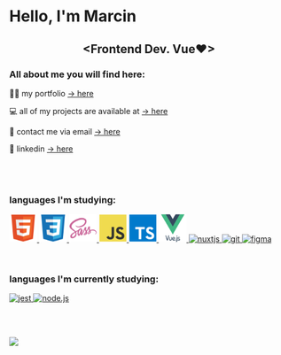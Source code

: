 <h1 align="left">Hello, I'm Marcin</h1>
<h2 align="center">&lt;Frontend Dev. Vue❤&gt;</h3>
<h3 align="left">All about me you will find here:</h2>

🙋‍♂️ my portfolio <a href="https://marcinbergerdev.netlify.app" target="blank"> → here</a>

💻 all of my projects are available at <a href="https://marcinbergerdev.netlify.app/#/projects" target="blank"> → here</a>

📩 contact me via email <a href="https://marcinbergerdev.netlify.app/#/contact" target="blank"> → here</a>

📩 linkedin <a href="https://www.linkedin.com/in/marcin-berger-11bb03261" target="blank"> → here</a>
<br/>
<br/>
<br/>
<br/>
<h3 align="left">languages I'm studying:</h3>
<p align="left"> 
  
  <a href="https://www.w3.org/html/" target="_blank" rel="noreferrer"> 
    <img src="https://raw.githubusercontent.com/devicons/devicon/master/icons/html5/html5-original.svg" alt="html5" width="50" height="50"/>
  </a>
  
  <a href="https://www.w3schools.com/css/" target="_blank" rel="noreferrer">
    <img src="https://raw.githubusercontent.com/devicons/devicon/master/icons/css3/css3-original.svg" alt="css3" width="50" height="50"/> 
  </a>
  
  <a href="https://sass-lang.com" target="_blank" rel="noreferrer">
    <img src="https://raw.githubusercontent.com/devicons/devicon/master/icons/sass/sass-original.svg" alt="sass" width="50" height="50"/>
  </a>
  
  <a href="https://developer.mozilla.org/en-US/docs/Web/JavaScript" target="_blank" rel="noreferrer">
    <img src="https://raw.githubusercontent.com/devicons/devicon/master/icons/javascript/javascript-original.svg" alt="javascript" width="50" height="50"/>
  </a>

  <a href="https://www.typescriptlang.org/" target="_blank" rel="noreferrer">
    <img src="https://raw.githubusercontent.com/devicons/devicon/master/icons/typescript/typescript-original.svg" alt="typescript" width="50" height="50"/>
  </a>
  
  <a href="https://vuejs.org/" target="_blank" rel="noreferrer">
    <img src="https://raw.githubusercontent.com/devicons/devicon/master/icons/vuejs/vuejs-original-wordmark.svg" alt="vuejs" width="50" height="50"/>
  </a> 

  <a href="https://nuxt.com" target="_blank" rel="noreferrer">
    <img src="https://www.vectorlogo.zone/logos/nuxtjs/nuxtjs-icon.svg" alt="nuxtjs" width="50" height="50"/>
  </a>
  
  <a href="https://git-scm.com/" target="_blank" rel="noreferrer"> 
    <img src="https://www.vectorlogo.zone/logos/git-scm/git-scm-icon.svg" alt="git" width="50" height="50"/>
  </a> 
  
  <a href="https://www.figma.com/" target="_blank" rel="noreferrer">
    <img src="https://www.vectorlogo.zone/logos/figma/figma-icon.svg" alt="figma" width="50" height="50"/> 
  </a> 
</p>
<br/>
<h3 align="left">languages I'm currently studying:</h3>
<p align="left">
   
  <a href="https://jestjs.io" target="_blank" rel="noreferrer">
    <img src="https://www.vectorlogo.zone/logos/jestjsio/jestjsio-icon.svg" alt="jest" width="50" height="50"/>
  </a>
  
  <a href="https://nodejs.org/en/learn/getting-started/introduction-to-nodejs" target="_blank" rel="noreferrer">
    <img id="preview-image" src="https://www.vectorlogo.zone/logos/nodejs/nodejs-ar21.svg" alt="node.js" width="50" height="50">
  </a>
</p> 
<br/>
<br/>

![](https://komarev.com/ghpvc/?username=marcinbergerdev&color=grey)


